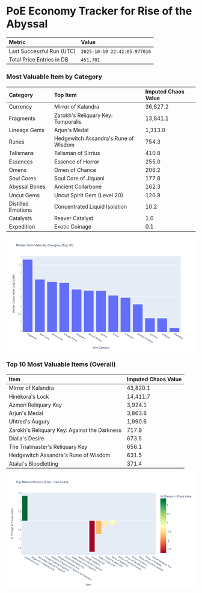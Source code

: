 # PoE Economy Tracker for Rise of the Abyssal

<!-- START_MAINTENANCE -->
| Metric | Value |
|:---|:---|
| Last Successful Run (UTC) | `2025-10-19 22:42:05.977016` |
| Total Price Entries in DB | `451,701` |

<!-- END_MAINTENANCE -->

<!-- START_DATAFRAME_DEBUG -->
<!-- END_DATAFRAME_DEBUG -->

<!-- START_CATEGORY_ANALYSIS -->
### Most Valuable Item by Category
| Category | Top Item | Imputed Chaos Value |
| :--- | :--- | :--- |
| Currency | Mirror of Kalandra | 36,827.2 |
| Fragments | Zarokh's Reliquary Key: Temporalis | 13,841.1 |
| Lineage Gems | Arjun's Medal | 1,313.0 |
| Runes | Hedgewitch Assandra's Rune of Wisdom | 754.3 |
| Talismans | Talisman of Sirrius | 410.8 |
| Essences | Essence of Horror | 255.0 |
| Omens | Omen of Chance | 206.2 |
| Soul Cores | Soul Core of Jiquani | 177.8 |
| Abyssal Bones | Ancient Collarbone | 162.3 |
| Uncut Gems | Uncut Spirit Gem (Level 20) | 120.9 |
| Distilled Emotions | Concentrated Liquid Isolation | 10.2 |
| Catalysts | Reaver Catalyst | 1.0 |
| Expedition | Exotic Coinage | 0.1 |


![Category Analysis Chart](charts/category_analysis.png)
<!-- END_ANALYSIS -->

<!-- START_ANALYSIS -->
### Top 10 Most Valuable Items (Overall)
| Item | Imputed Chaos Value |
| :--- | :--- |
| Mirror of Kalandra | 43,820.1 |
| Hinekora's Lock | 14,411.7 |
| Azmeri Reliquary Key | 3,924.1 |
| Arjun's Medal | 3,863.8 |
| Uhtred's Augury | 1,990.6 |
| Zarokh's Reliquary Key: Against the Darkness | 717.9 |
| Dialla's Desire | 673.5 |
| The Trialmaster's Reliquary Key | 656.1 |
| Hedgewitch Assandra's Rune of Wisdom | 631.5 |
| Atalui's Bloodletting | 371.4 |


![Market Movers Chart](charts/market_movers.png)
<!-- END_ANALYSIS -->
